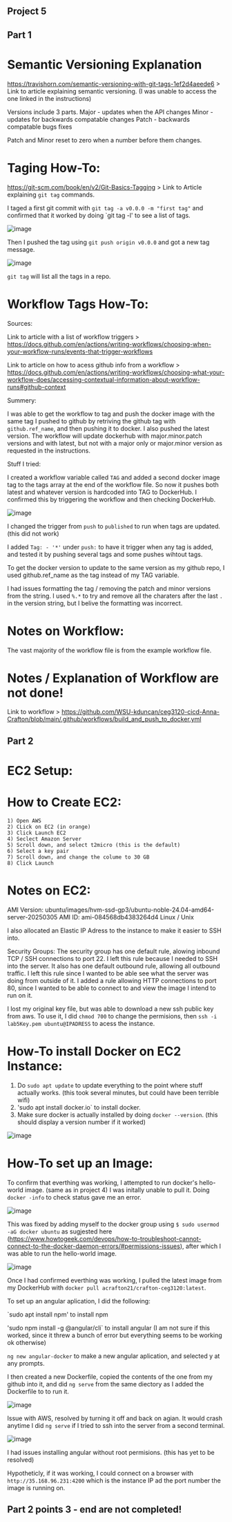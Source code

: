 ## Project 5 

## Part 1 

# Semantic Versioning Explanation

https://travishorn.com/semantic-versioning-with-git-tags-1ef2d4aeede6 > Link to article explaining semantic versioning. (I was unable to access the one linked in the instructions)

Versions include 3 parts. 
Major - updates when the API changes 
Minor - updates for backwards compatable changes
Patch - backwards compatable bugs fixes 

Patch and Minor reset to zero when a number before them changes. 

# Taging How-To:

https://git-scm.com/book/en/v2/Git-Basics-Tagging > Link to Article explaining `git tag` commands. 

I taged a first git commit with `git tag -a v0.0.0 -m "first tag"`
and confirmed that it worked by doing `git tag -l' to see a list of tags. 

![image](https://github.com/user-attachments/assets/2f97f6b4-7514-4713-b4e7-b397817fa92a)

Then I pushed the tag using `git push origin v0.0.0`
and got a new tag message. 

![image](https://github.com/user-attachments/assets/57922780-9f4a-41e6-bdff-3d7db263995c)

`git tag` will list all the tags in a repo. 

# Workflow Tags How-To:

Sources: 

  
Link to article with a list of workflow triggers > 
https://docs.github.com/en/actions/writing-workflows/choosing-when-your-workflow-runs/events-that-trigger-workflows
  
  
Link to article on how to acess github info from a workflow >
https://docs.github.com/en/actions/writing-workflows/choosing-what-your-workflow-does/accessing-contextual-information-about-workflow-runs#github-context 


Summery: 

I was able to get the workflow to tag and push the docker image with the same tag I pushed to github by retriving the github tag with ` github.ref_name`, and then pushing it to docker. I also pushed the latest version. The workflow will update dockerhub with major.minor.patch versions and with latest, but not with a major only or major.minor version as requested in the instructions. 


Stuff I tried: 

I created a workflow variable called `TAG` and added a second docker image tag to the tags array at the end of the workflow file. 
So now it pushes both latest and whatever version is hardcoded into TAG to DockerHub. I confirmed this by triggering the workflow and then checking DockerHub. 
  
![image](https://github.com/user-attachments/assets/09a958a8-ba18-482f-ba80-08a7a500455f)
  
I changed the trigger from `push` to `published` to run when tags are updated. (this did not work)

  
I added `Tag: - '*'` under `push:` to have it trigger when any tag is added, and tested it by pushing several tags and some pushes wihtout tags. 
  
  
To get the docker version to update to the same version as my github repo, I used github.ref_name as the tag instead of my TAG variable. 
  
I had issues formatting the tag / removing the patch and minor versions from the string. I used `%.*` to try and remove all the charaters after the last `.` in the version string, but I belive the formatting was incorrect. 


# Notes on Workflow: 
  
  The vast majority of the workflow file is from the example workflow file. 
  
  # Notes / Explanation of Workflow are not done!
    
  Link to workflow > https://github.com/WSU-kduncan/ceg3120-cicd-Anna-Crafton/blob/main/.github/workflows/build_and_push_to_docker.yml

## Part 2

# EC2 Setup: 

# How to Create EC2: 
  
    1) Open AWS
    2) CLick on EC2 (in orange)
    3) Click Launch EC2 
    4) Seclect Amazon Server 
    5) Scroll down, and select t2micro (this is the default)
    6) Select a key pair
    7) Scroll down, and change the colume to 30 GB 
    8) Click Launch


# Notes on EC2: 

  AMI Version: ubuntu/images/hvm-ssd-gp3/ubuntu-noble-24.04-amd64-server-20250305
  AMI ID: ami-084568db4383264d4
  Linux / Unix

  I also allocated an Elastic IP Adress to the instance to make it easier to SSH into. 

  Security Groups: 
  The security group has one default rule, alowing inbound TCP / SSH connections to port 22. I left this rule because I needed to SSH into the server.
  It also has one default outbound rule, allowing all outbound traffic. I left this rule since I wanted to be able see what the server was doing from outside of it. 
  I added a rule allowing HTTP connections to port 80, since I wanted to be able to connect to and view the image I intend to run on it. 


  I lost my original key file, but was able to download a new ssh public key from aws. To use it, I did `chmod 700` to change the permisions, 
  then `ssh -i lab5Key.pem ubuntu@IPADRESS` to acess the instance. 



# How-To install Docker on EC2 Instance: 
    
  1) Do `sudo apt update` to update everything to the point where stuff actually works. (this took several minutes, but could have been terrible wifi) 
  2) 'sudo apt install docker.io` to install docker.
  3) Make sure docker is actually installed by doing `docker --version`. (this should display a version number if it worked) 
  
  ![image](https://github.com/user-attachments/assets/bce011b8-44ea-4115-9d2f-db994de74a65)

# How-To set up an Image: 

  To confirm that everthing was working, I attempted to run docker's hello-world image. (same as in project 4) I was initally unable to pull it. Doing `docker -info` to check status gave me an error. 
    
  ![image](https://github.com/user-attachments/assets/61ce200b-b1ed-4efb-a965-7a83c0a91500)
    
  This was fixed by adding myself to the docker group using `$ sudo usermod -aG docker ubuntu` as sugjested here (https://www.howtogeek.com/devops/how-to-troubleshoot-cannot-connect-to-the-docker-daemon-errors/#permissions-issues), after which I was able to run the hello-world image.
    
  ![image](https://github.com/user-attachments/assets/9de41173-e646-4d68-bcbf-154a5d4396cc)
    
  Once I had confirmed everthing was working, I pulled the latest image from my DockerHub with `docker pull acrafton21/crafton-ceg3120:latest`. 
    

To set up an angular aplication, I did the following:

  
  `sudo apt install npm' to install npm
    
    
  'sudo npm install -g @angular/cli` to install angular (I am not sure if this worked, since it threw a bunch of error but everything seems to be working ok otherwise) 
    
    
  `ng new angular-docker` to make a new angular aplication, and selected y at any prompts. 
    
    
  I then created a new Dockerfile, copied the contents of the one from my github into it, and did `ng serve` from the same diectory as I added the Dockerfile to to run it. 
  
    
  ![image](https://github.com/user-attachments/assets/f031942f-6ee9-434a-a190-c677ccaf1fcb)



Issue with AWS, resolved by turning it off and back on agian. It would crash anytime I did `ng serve` if I tried to ssh into the server from a second terminal. 

  ![image](https://github.com/user-attachments/assets/e3c2debd-4075-4dc2-9497-01232b49cdd0)
  

I had issues installing angular without root permisions. (this has yet to be resolved) 

Hypotheticly, if it was working, I could connect on a browser with `http://35.168.96.231:4200` which is the instance IP ad the port number the image is running on. 


## Part 2 points 3 - end are not completed! 



























